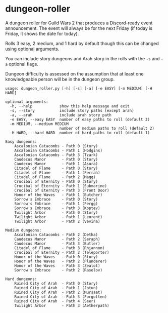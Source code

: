 # dungeon-roller
A dungeon roller for Guild Wars 2 that produces a Discord-ready event announcement. The event will always be for the next Friday (if today is Friday, it shows the date for today).

Rolls 3 easy, 2 medium, and 1 hard by default though this can be changed using optional arguments.

You can include story dungeons and Arah story in the rolls with the `-s` and `-a` optional flags.

Dungeon difficulty is assessed on the assumption that at least one knowledgeable person will be in the dungeon group.

```
usage: dungeon_roller.py [-h] [-s] [-a] [-e EASY] [-m MEDIUM] [-H HARD]

optional arguments:
  -h, --help            show this help message and exit
  -s, --story           include story paths (except arah)
  -a, --arah            include arah story path
  -e EASY, --easy EASY  number of easy paths to roll (default 3)
  -m MEDIUM, --medium MEDIUM
                        number of medium paths to roll (default 2)
  -H HARD, --hard HARD  number of hard paths to roll (default 1)
```

```
Easy dungeons:
    Ascalonian Catacombs - Path 0 (Story)
    Ascalonian Catacombs - Path 1 (Hodgins)
    Ascalonian Catacombs - Path 3 (Tzark)
    Caudecus Manor       - Path 0 (Story)
    Caudecus Manor       - Path 1 (Asura)
    Citadel of Flame     - Path 0 (Story)
    Citadel of Flame     - Path 1 (Ferrah)
    Citadel of Flame     - Path 2 (Magg)
    Crucibal of Eternity - Path 0 (Story)
    Crucibal of Eternity - Path 1 (Submarine)
    Crucibal of Eternity - Path 3 (Front Door)
    Honor of the Waves   - Path 1 (Butcher)
    Sorrow's Embrace     - Path 0 (Story)
    Sorrow's Embrace     - Path 1 (Fergg)
    Sorrow's Embrace     - Path 3 (Koptev)
    Twilight Arbor       - Path 0 (Story)
    Twilight Arbor       - Path 1 (Leurent)
    Twilight Arbor       - Path 2 (Vevina)

Medium dungeons:
    Ascalonian Catacombs - Path 2 (Detha)
    Caudecus Manor       - Path 2 (Seraph)
    Caudecus Manor       - Path 3 (Butler)
    Citadel of Flame     - Path 3 (Rhiannon)
    Crucibal of Eternity - Path 2 (Teleporter)
    Honor of the Waves   - Path 0 (Story)
    Honor of the Waves   - Path 2 (Plunderer)
    Honor of the Waves   - Path 3 (Zealot)
    Sorrow's Embrace     - Path 2 (Rasolov)

Hard dungeons:
    Ruined City of Arah  - Path 0 (Story)
    Ruined City of Arah  - Path 1 (Jotun)
    Ruined City of Arah  - Path 2 (Mursaat)
    Ruined City of Arah  - Path 3 (Forgotten)
    Ruined City of Arah  - Path 4 (Seer)
    Twilight Arbor       - Path 3 (Aetherpath)
```
